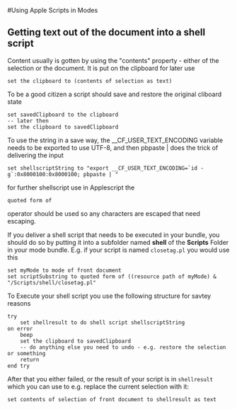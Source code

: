 #Using Apple Scripts in Modes




## Getting text out of the document into a shell script

Content usually is gotten by using the "contents" property - either of the selection or the document. It is put on the clipboard for later use

	set the clipboard to (contents of selection as text)To be a good citizen a script should save and restore the original cliboard state 
	set savedClipboard to the clipboard
	-- later then
	set the clipboard to savedClipboard
	
To use the string in a save way, the __CF_USER_TEXT_ENCODING variable needs to be exported to use UTF-8, and then pbpaste | does the trick of delivering the input

	set shellscriptString to "export __CF_USER_TEXT_ENCODING=`id -g`:0x8000100:0x8000100; pbpaste | "
	
for further shellscript use in Applescript the 

	quoted form of

operator should be used so any characters are escaped that need escaping.

If you deliver a shell script that needs to be executed in your bundle, you should do so by putting it into a subfolder named **shell** of the **Scripts** Folder in your mode bundle. E.g. if your script is named `closetag.pl` you would use this

	set myMode to mode of front document	set scriptSubstring to quoted form of ((resource path of myMode) & "/Scripts/shell/closetag.pl"
To Execute your shell script you use the following structure for savtey reasons
	try		set shellresult to do shell script shellscriptString	on error		beep		set the clipboard to savedClipboard		-- do anything else you need to undo - e.g. restore the selection or something		return	end tryAfter that you either failed, or the result of your script is in `shellresult` which you can use to e.g. replace the current selection with it:
	set contents of selection of front document to shellresult as text